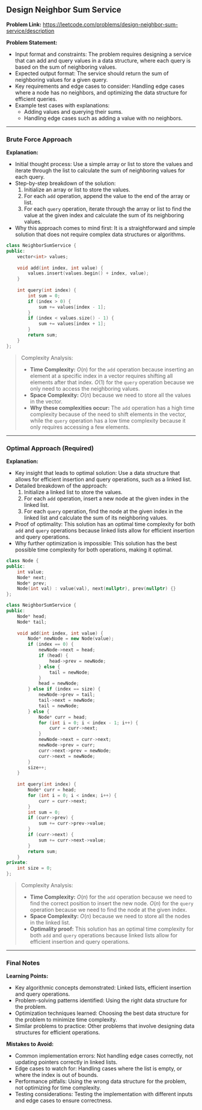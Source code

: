 ## Design Neighbor Sum Service

**Problem Link:** https://leetcode.com/problems/design-neighbor-sum-service/description

**Problem Statement:**
- Input format and constraints: The problem requires designing a service that can add and query values in a data structure, where each query is based on the sum of neighboring values.
- Expected output format: The service should return the sum of neighboring values for a given query.
- Key requirements and edge cases to consider: Handling edge cases where a node has no neighbors, and optimizing the data structure for efficient queries.
- Example test cases with explanations: 
    - Adding values and querying their sums.
    - Handling edge cases such as adding a value with no neighbors.

---

### Brute Force Approach

**Explanation:**
- Initial thought process: Use a simple array or list to store the values and iterate through the list to calculate the sum of neighboring values for each query.
- Step-by-step breakdown of the solution:
    1. Initialize an array or list to store the values.
    2. For each `add` operation, append the value to the end of the array or list.
    3. For each `query` operation, iterate through the array or list to find the value at the given index and calculate the sum of its neighboring values.
- Why this approach comes to mind first: It is a straightforward and simple solution that does not require complex data structures or algorithms.

```cpp
class NeighborSumService {
public:
    vector<int> values;
    
    void add(int index, int value) {
        values.insert(values.begin() + index, value);
    }
    
    int query(int index) {
        int sum = 0;
        if (index > 0) {
            sum += values[index - 1];
        }
        if (index < values.size() - 1) {
            sum += values[index + 1];
        }
        return sum;
    }
};
```

> Complexity Analysis:
> - **Time Complexity:** $O(n)$ for the `add` operation because inserting an element at a specific index in a vector requires shifting all elements after that index. $O(1)$ for the `query` operation because we only need to access the neighboring values.
> - **Space Complexity:** $O(n)$ because we need to store all the values in the vector.
> - **Why these complexities occur:** The `add` operation has a high time complexity because of the need to shift elements in the vector, while the `query` operation has a low time complexity because it only requires accessing a few elements.

---

### Optimal Approach (Required)

**Explanation:**
- Key insight that leads to optimal solution: Use a data structure that allows for efficient insertion and query operations, such as a linked list.
- Detailed breakdown of the approach:
    1. Initialize a linked list to store the values.
    2. For each `add` operation, insert a new node at the given index in the linked list.
    3. For each `query` operation, find the node at the given index in the linked list and calculate the sum of its neighboring values.
- Proof of optimality: This solution has an optimal time complexity for both `add` and `query` operations because linked lists allow for efficient insertion and query operations.
- Why further optimization is impossible: This solution has the best possible time complexity for both operations, making it optimal.

```cpp
class Node {
public:
    int value;
    Node* next;
    Node* prev;
    Node(int val) : value(val), next(nullptr), prev(nullptr) {}
};

class NeighborSumService {
public:
    Node* head;
    Node* tail;
    
    void add(int index, int value) {
        Node* newNode = new Node(value);
        if (index == 0) {
            newNode->next = head;
            if (head) {
                head->prev = newNode;
            } else {
                tail = newNode;
            }
            head = newNode;
        } else if (index == size) {
            newNode->prev = tail;
            tail->next = newNode;
            tail = newNode;
        } else {
            Node* curr = head;
            for (int i = 0; i < index - 1; i++) {
                curr = curr->next;
            }
            newNode->next = curr->next;
            newNode->prev = curr;
            curr->next->prev = newNode;
            curr->next = newNode;
        }
        size++;
    }
    
    int query(int index) {
        Node* curr = head;
        for (int i = 0; i < index; i++) {
            curr = curr->next;
        }
        int sum = 0;
        if (curr->prev) {
            sum += curr->prev->value;
        }
        if (curr->next) {
            sum += curr->next->value;
        }
        return sum;
    }
private:
    int size = 0;
};
```

> Complexity Analysis:
> - **Time Complexity:** $O(n)$ for the `add` operation because we need to find the correct position to insert the new node. $O(n)$ for the `query` operation because we need to find the node at the given index.
> - **Space Complexity:** $O(n)$ because we need to store all the nodes in the linked list.
> - **Optimality proof:** This solution has an optimal time complexity for both `add` and `query` operations because linked lists allow for efficient insertion and query operations.

---

### Final Notes

**Learning Points:**
- Key algorithmic concepts demonstrated: Linked lists, efficient insertion and query operations.
- Problem-solving patterns identified: Using the right data structure for the problem.
- Optimization techniques learned: Choosing the best data structure for the problem to minimize time complexity.
- Similar problems to practice: Other problems that involve designing data structures for efficient operations.

**Mistakes to Avoid:**
- Common implementation errors: Not handling edge cases correctly, not updating pointers correctly in linked lists.
- Edge cases to watch for: Handling cases where the list is empty, or where the index is out of bounds.
- Performance pitfalls: Using the wrong data structure for the problem, not optimizing for time complexity.
- Testing considerations: Testing the implementation with different inputs and edge cases to ensure correctness.